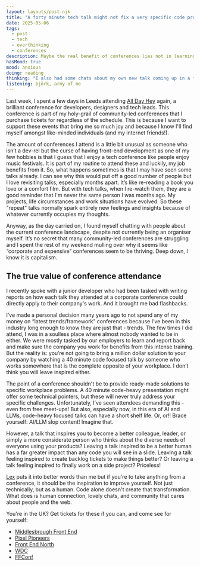 ```yaml
---	
layout: layouts/post.njk	
title: "A forty minute tech talk might not fix a very specific code problem at work, but it might leave you inspired to fix everything else"
date: 2025-05-06
tags:	
  - post		
  - tech
  - overthinking
  - conferences
description: Maybe the real benefit of conferences lies not in learning the latest technical trick, but in the inspiration, connection, and personal growth they can bring.
hasMood: true	
mood: anxious 	
doing: reading
thinking: "I also had some chats about my own new talk coming up in a few conferences soon. I was sharing how I find myself utterly paralysed by the pressure of ensuring my 40-minute slot delivers value to every single person in the audience. What if my talk isn't good enough? What if attendees leave without gaining anything positive from my presentation? The funny thing is that I never place these expectations on talks I attend. When I'm in the audience, I arrive completely open-minded. I always have an attitude of 'take what you need.' Why then do I hold myself to impossibly higher standards when I'm the one on stage?"
listening: björk, army of me 	
---	
```


Last week, I spent a few days in Leeds attending [All Day Hey](https://heypresents.com/conferences/2025) again, a brilliant conference for developers, designers and tech leads. This conference is part of my holy-grail of community-led conferences that I purchase tickets for regardless of the schedule. This is because I want to support these events that bring me so much joy and because I know I'll find myself amongst like-minded individuals (and my internet friends!).

The amount of conferences I attend is a little bit unusual as someone who isn’t a dev-rel but the curse of having front-end development as one of my few hobbies is that I guess that I enjoy a tech conference like people enjoy music festivals. It is part of my routine to attend these and luckily, my job benefits from it. So, what happens sometimes is that I may have seen some talks already. I can see why this would put off a good number of people but I love revisiting talks, especially months apart. It’s like re-reading a book you love or a comfort film. But with tech talks, when I re-watch them, they are a good reminder that I'm never the same person I was months ago. My projects, life circumstances and work situations have evolved. So these "repeat" talks normally spark entirely new feelings and insights because of whatever currently occupies my thoughts.

Anyway, as the day carried on, I found myself chatting with people about the current conference landscape, despite not currently being an organiser myself. It’s no secret that many community-led conferences are struggling and I spent the rest of my weekend mulling over why it seems like “corporate and expensive” conferences seem to be thriving. Deep down, I know it is capitalism.

## The true value of conference attendance

I recently spoke with a junior developer who had been tasked with writing reports on how each talk they attended at a corporate conference could directly apply to their company's work. And it brought me bad flashbacks.

I’ve made a personal decision many years ago to not spend any of my money on “latest trends/framework” conferences because I’ve been in this industry long enough to know they are just that - trends. The few times I did attend, I was in a soulless place where almost nobody wanted to be in either. We were mostly tasked by our employers to learn and report back and make sure the company you work for benefits from this intense training. But the reality is: you’re not going to bring a million dollar solution to your company by watching a 40 minute code focused talk by someone who works somewhere that is the complete opposite of your workplace. I don’t think you will leave inspired either. 

The point of a conference shouldn't be to provide ready-made solutions to specific workplace problems. A 40 minute code-heavy presentation might offer some technical pointers, but these will never truly address your specific challenges. Unfortunately, I’ve seen attendees demanding this - even from free meet-ups! But also, especially now, in this era of AI and LLMs, code-heavy focused talks can have a short shelf life. Or, or!! Brace yourself: AI/LLM slop content! Imagine that. 

However, a talk that inspires you to become a better colleague, leader, or simply a more considerate person who thinks about the diverse needs of everyone using your products? Leaving a talk inspired to be a better human has a far greater impact than any code you will see in a slide. Leaving a talk feeling inspired to create backlog tickets to make things better? Or leaving a talk feeling inspired to finally work on a side project? Priceless!

[Lex](https://loftio.co.uk/the-power-of-the-one-day-conference/) puts it into better words than me but if you're to take anything from a conference, it should be the inspiration to improve yourself. Not just technically, but as a human. Code alone doesn't create that transformation. What does is human connection, lovely chats, and community that cares about people and the web. 

You're in the UK? Get tickets for these if you can, and come see for yourself:
* [Middlesbrough Front End](https://www.middlesbroughfe.co.uk/)
* [Pixel Pioneers](https://pixelpioneers.co/)
* [Front End North](https://frontendnorth.com/)
* [WDC](https://webdevconf.com/)
* [FFConf](https://ffconf.org/)